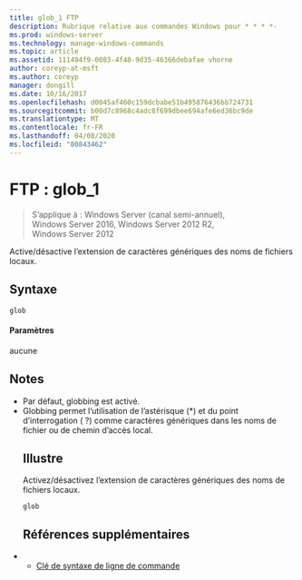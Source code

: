```yaml
---
title: glob_1 FTP
description: Rubrique relative aux commandes Windows pour * * * *-
ms.prod: windows-server
ms.technology: manage-windows-commands
ms.topic: article
ms.assetid: 111494f9-0083-4f48-9d35-46366debafae vhorne
author: coreyp-at-msft
ms.author: coreyp
manager: dongill
ms.date: 10/16/2017
ms.openlocfilehash: d0045af460c159dcbabe51b495876436bb724731
ms.sourcegitcommit: b00d7c8968c4adc8f699dbee694afe6ed36bc9de
ms.translationtype: MT
ms.contentlocale: fr-FR
ms.lasthandoff: 04/08/2020
ms.locfileid: "80843462"
---
```

# <a name="ftp-glob_1"></a>FTP : glob_1

>S’applique à : Windows Server (canal semi-annuel), Windows Server 2016, Windows Server 2012 R2, Windows Server 2012

Active/désactive l’extension de caractères génériques des noms de fichiers locaux.   
## <a name="syntax"></a>Syntaxe  
```  
glob  
```  
#### <a name="parameters"></a>Paramètres  
aucune  
## <a name="remarks"></a>Notes  
- Par défaut, globbing est activé.  
- Globbing permet l’utilisation de l’astérisque (*) et du point d’interrogation ( ?) comme caractères génériques dans les noms de fichier ou de chemin d’accès local.  
  ## <a name="examples"></a><a name=BKMK_Examples></a>Illustre  
  Activez/désactivez l’extension de caractères génériques des noms de fichiers locaux.  
  ```  
  glob  
  ```  
  ## <a name="additional-references"></a>Références supplémentaires  
- - [Clé de syntaxe de ligne de commande](command-line-syntax-key.md)  
